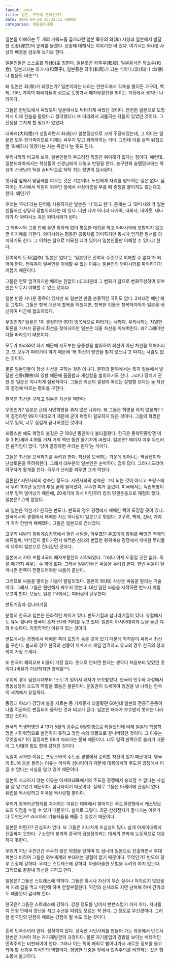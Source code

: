 ```yaml
---
layout: post
title: 일본, 무엇이 문제인가?
date: 2005-04-20 15:33:51 +0900
categories: 깨달음의대화
---
```

일본을 이해하는 두 개의 키워드를 꼽으라면 일본 특유의 와(和) 사상과 일본에서 발달한 선종(禪宗)의 문화를 들겠다. 선종에 대해서는 이야기한 바 있다. 여기서는 와(和) 사상의 배경을 검토해 보기로 한다.
  

  
일본인들은 스스로를 와(和)로 칭한다. 일본옷은 와후쿠(和服), 일본음식은 와쇼쿠(和食), 일본과자는 와가시(和菓子), 일본풍은 와후(和風)가 되는 식이다.(와(和)나 왜(倭)나 발음도 비슷^^)
  

  
왜 일본은 화(和)가 되었는가? 일본이라는 나라는 한반도에서 각축을 벌이든 고구려, 백제, 신라, 가야의 패배자들이 섬으로 도망가서 패자부활전을 벌이는 과정에서 생겨난 나라이다.
  

  
그들은 한반도에서 싸웠듯이 일본에서도 박터지게 싸웠던 것이다. 안전한 일본으로 도망쳐서 이제 한숨을 돌렸다고 생각했더니 또 따라와서 괴롭히는 자들이 있었던 것이다. 그 전쟁을 그치게 할 필요가 있었다.
  

  
대화왜(大和倭)가 성립하면서 화(和)가 일본정신으로 크게 주장되었는데, 그 의미는 일본은 모두 한가족이므로 이제는 싸우지 말고 화해하자는 거다. 그런데 이를 살짝 뒤집으면 ‘화해하지 않겠다는 자는 죽인다’는 뜻도 된다.
  

  
우리나라와 비교해 보자. 일본인들의 두드러진 특징은 위아래가 없다는 점이다. 예컨대.. 일본드라마에서는 학생들이 선생님에게 대놓고 반말을 한다. 농구만화 슬램덩크에는 학생이 선생님의 턱을 손바닥으로 탁탁 치는 장면이 묘사된다.
  

  
윗사람 앞에서 맞담배를 피우는 것은 기본이다. 노인에게 자리를 양보하는 일은 없다. 심지어는 회사에서 직원이 외부인 앞에서 사장이름을 부를 때 존칭을 붙이지도 않는다고 한다. 왜인가?
  

  
우리는 ‘우리’라는 단어를 사용하지만 일본은 ‘나’라고 한다. 문제는 그 ‘와따시와’가 일본인들에겐 상당히 광범위하다는 데 있다. 나만 나가 아니라 내가족, 내회사, 내이웃, 내나라가 다 와따시노 혹은 와따시와가 된다.
  

  
그 와따시와 그룹 안에 들면 위아래 없이 평등한 대접을 하고 와따시와에 포함되지 않으면 이지메를 가한다. 와따시와는 평등한 공동체를 의미하지만 동시에 엄격한 질서를 의미하기도 한다. 그 이치는 참으로 미묘한 데가 있어서 일본인들만 이해할 수 있다고 한다.
  

  
전여옥의 도작(盜作) ‘일본은 없다’는 ‘일본인은 전여옥 수준으로 이해할 수 없다’가 되어야 한다. 전여옥이 일본인을 이해할 수 없는 이유는 일본인의 와따시와를 파악하기가 어렵기 때문이다.
  

  
그들은 언뜻 엄격하지만 때로는 한없이 너그러운데 그 변화가 참으로 변화무상하여 외부인은 도무지 이해할 수 없는 것이다.
  

  
일본 만큼 사나운 종족이 없지만 또 일본인 만큼 순종적인 국민도 없다. 2차대전 때만 해도 그렇다. 그들은 항복 대신에 할복을 택했지만, 항복한 이들은 항복하자마자 일본을 배신하여 미군에 협조하였다.
  

  
무엇인가? 일본은 1이 결정하면 99가 맹목적으로 따라가는 나라다. 우리나라는 치열한 토론을 거쳐서 끝끝내 최선을 찾아내지만 일본은 대충 차선을 취해버린다. 왜? 그래야만 다들 따라오기 때문이다.
  

  
모두가 따라와야 하기 때문에 지도부는 융통성을 발휘하여 최선이 아닌 차선을 택해버리고, 또 모두가 따라가야 하기 때문에 ‘왜 최선의 방안을 찾지 않느냐’고 따지는 사람도 없는 것이다.
  

  
물론 일본인들이 항상 차선을 구하는 것은 아니다. 문화의 분야에서는 특히 일본에서 발달한 선종(禪宗)의 영향 때문에 꼼꼼함과 세심함을 발휘하기도 한다. 그러나 정치에 관한 한 일본은 지나치게 실용적이다. 그들은 최선의 결정에 따르는 살벌함 보다는 늘 차선의 결정에 따르는 평화를 구한다.
  

  
한국은 최선을 구하고 일본은 차선을 택한다
  

  
무엇인가? 일본은 근대 시민혁명을 겪지 않은 나라다. 왜 그들은 혁명을 하지 않을까? 1이 결정하면 99가 따라오기 때문에 굳이 혁명이 필요하지 않은 것이다. 그들의 혁명은 너무 일찍, 너무 싱겁게 끝나버렸던 것이다.
  

  
프랑스만 해도 혁명의 불길은 근 100년 동안이나 불타올랐다. 한국은 동학민중항쟁 이후 3.1만세와 4.19를 거쳐 거의 백년 동안 줄기차게 싸웠다. 일본은? 메이지 이후 두드러진 움직임이 없다. ‘당이 결정하면 우리는 한다’는 식이다.
  

  
그들은 최선을 모색하기를 두려워 한다. 최선을 모색하는 가운데 일어나는 멱살잡이와 난상토론을 두려워한다. 그래서 대부분의 일본인은 순박하다. 겁이 많다. 그러니 도리어 야꾸자가 활개를 친다. 극우가 난리를 피우면 그게 먹힌다.
  

  
결론은? 시민사회의 성숙한 정도다. 시민사회의 성숙은 그저 되는 것이 아니고 프랑스에서 무려 100년 동안의 투쟁 끝에 얻어졌다. 무수한 피가 흘렀다. 미국에서는 독립혁명이 너무 일찍 일어났기 때문에, 20세기에 와서 마틴루터 킹의 민권운동으로 재점화 했다. 일본은? 그게 없었다.
  

  
왜 일본은 약한가? 한국은 반도다. 반도의 경우 경쟁에서 패배한 쪽이 도망갈 곳이 있다. 한국에서의 경쟁에서 패배한 자는 하나같이 일본으로 튀었다. 고구려, 백제, 신라, 가야가 각각 한번씩 패배했다. 그들은 일본으로 건너갔다.
  

  
고구려 내부의 왕위계승경쟁에서 밀린 사람들, 아우였던 온조에게 왕위를 빼앗긴 백제의 비류일파, 박석김이 돌아가면서 해먹은 신라의 번잡한 왕위계승 경쟁에서 패배한 무리들이 다투어 일본으로 건너갔던 것이다.
  

  
일본에서 가야 포함 4국의 패자부활전이 시작되었다. 그러나 이제 도망갈 곳은 없다. 죽을 때 까지 싸우는 수 밖에 없다. 그래서 일본인들은 싸움을 두려워 한다. 한번 싸움이 일어나면 한쪽이 전멸되어야만 싸움이 끝난다.
  

  
그러므로 싸움을 말리는 기술이 발달되었다. 일본의 와(和) 사상은 싸움을 말리는 기술이다. 그래서 그들은 웬만해서 싸우지 않는다. 대신 일단 싸움을 시작하면 반드시 피를 보고야 만다. 오늘도 일본 TV에서는 피바람이 난무한다.
  

  
반도기질과 섬나라기질
  

  
분명히 한국과 일본은 문화적인 차이가 있다. 반도기질과 섬나라기질이 있다. 유럽에서도 유독 섬나라 영국이 혼자 EU와 거리를 두고 있다. 일본이 아시아대륙과 등을 돌린 예와 비슷하다. 지정학적인 이유가 있는 것이다.
  

  
반도에서는 경쟁에서 패배한 쪽이 도망가 숨을 곳이 있기 때문에 악착같이 싸워서 최선을 구한다. 불교의 경우 한국의 선종이 세계에서 제일 엄격하고 유교의 경우 한국의 성리학이 가장 드세다.
  

  
또 한국의 재외교포 비율이 가장 많다. 뜻대로 안되면 튄다는 생각이 처음부터 있었던 것이다.(비유가 이상하지만 양해를^^)
  

  
우리의 경우 삼한시대부터 ‘소도’가 있어서 패자가 보호받았다. 한국의 민주화 과정에서 명동성당이 소도의 역할을 했음은 물론이다. 운동권이 득세하여 정권을 낸 나라는 한국이 세계에서 유일하다.
  

  
동경대 야스다 강당에 불을 지르는 등 기세좋게 타올랐던 60년대 일본의 전공투운동이 나중 적군파로 변질되어 몰락한 것과 비교가 된다. 일본은 패자가 보호받지 못하는 나라였던 것이다.
  

  
한국의 학생혁명인 4·19가 5월의 광주로 6월항쟁으로 타올랐던데 비해 일본의 학생혁명은 시민혁명으로 발전하지 못하고 찻잔 속의 태풍으로 끝나버렸던 것이다. 그 이유는 무엇일까? 1이 결정하면 99가 따라가는 문화 때문이다. 너무 일찍 한쪽으로 쏠리기 때문에 그 반대의 힘도 함께 강해진 것이다.
  

  
독일이 사과한 이유는 프랑스와의 주도권 경쟁에서 승리할 자신이 있기 때문이다. 영국이 EU에 등을 돌리는 이유는 어차피 섬나라이기 때문에 대륙에서의 주도권 경쟁에서 이길 수 없다는 사실을 알고 있기 때문이다.
  

  
일본이 사과하지 않는 이유는 아세아대륙에서의 주도권 경쟁에서 승리할 수 없다는 사실을 잘 알고있기 때문이다. 섬나라이기 때문이다. 실제로 그들은 아세아에 관심이 없다. 유럽을 짝사랑하고 미국을 짝사랑할 뿐이다.
  

  
우리가 동북아균형자를 자처하는 이유는 대륙에서 벌어지는 주도권경쟁에서 캐스팅보드의 잇점을 누릴 수 있기 때문이다. 실제로 그렇다. 최근 삼성전자가 잘나가는 이유가 다 무엇인가? 러시아의 기술자들을 빼올 수 있었기 때문이다.
  

  
일본은 어떤가? 관심조차 없다. 또 그들은 지나치게 조심성이 많다. 쉽게 아세아대륙에 진출하지 못한다. 구소련의 붕괴와 중국의 급성장이라는 대세의 변화에 능동적으로 대응하지 못한다.
  

  
우리가 지난 수천년간 무수히 많은 외침을 당하며 또 섬나라 일본으로 진출하면서 부대껴본데 비하여 그들은 외부세계와 부대껴본 경험이 없기 때문이다. 무엇인가? 반도의 경우 긴장에 강하다. 우리는 스트레스에 강하다. 아슬아슬한 모험을 두려워 하지 않는다. 그러므로 끝끝내 최선을 구하고 만다.
  

  
일본은? 그들은 스트레스에 약하다. 그들은 혹시나 자신이 무슨 실수나 저지르지 않았을까 지레 겁을 먹고 미안해 하며 안절부절한다. 약간의 신세라도 지면 난처해 하며 간이라도 빼줄듯이 감사해 한다.
  

  
한국은? 그들은 스트레스에 강하다. 강한 정도를 넘어서 뻔뻔스럽기 까지 하다. 자녀들이 전철 안에서 장난을 치고 수선을 피워도 모르는 척 한다. 그 정도로 무신경하다. 그러한 한국인의 단점이 때로는 강점이 될 수도 있는 것이다.
  

  
###
  

  
흔히 민족주의라 한다. 정확하지 않다. 성숙한 시민사회를 만들어 가는 과정에서 반드시 한번은 거쳐야 하는 자기재발견의 과정이다. 물론 자기몰입의 경향을 보이는 배타적인 민족주의는 비판되어야 한다. 그러나 이는 특히 해외로 뻗어나가서 새로운 정보를 물고와야 할 상층부 지식인의 역할이다. 평범한 대중들 앞에서 민족주의를 비판하는 것은 헛소동에 불과하다.